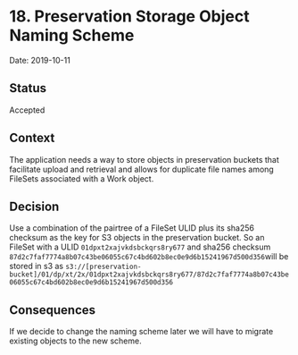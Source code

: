 # 18. Preservation Storage Object Naming Scheme

Date: 2019-10-11

## Status

Accepted

## Context

The application needs a way to store objects in preservation buckets that facilitate upload and retrieval and allows for duplicate file names among FileSets associated with a Work object.

## Decision

Use a combination of the pairtree of a FileSet ULID plus its sha256 checksum as the key for S3 objects in the preservation bucket. So an FileSet with a ULID `01dpxt2xajvkdsbckqrs8ry677`
and sha256 checksum `87d2c7faf7774a8b07c43be06055c67c4bd602b8ec0e9d6b15241967d500d356`will be stored in s3 as
`s3://[preservation-bucket]/01/dp/xt/2x/01dpxt2xajvkdsbckqrs8ry677/87d2c7faf7774a8b07c43be06055c67c4bd602b8ec0e9d6b15241967d500d356`

## Consequences

If we decide to change the naming scheme later we will have to migrate existing objects to the new scheme.

